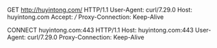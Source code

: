 GET http://huyintong.com/ HTTP/1.1
User-Agent: curl/7.29.0
Host: huyintong.com
Accept: */*
Proxy-Connection: Keep-Alive



CONNECT huyintong.com:443 HTTP/1.1
Host: huyintong.com:443
User-Agent: curl/7.29.0
Proxy-Connection: Keep-Alive